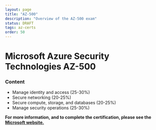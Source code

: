 ```yaml
---
layout: page
title: "AZ-500"
description: "Overview of the AZ-500 exam"
status: DRAFT
tags: az-certs
order: 50
---
```

# Microsoft Azure Security Technologies AZ-500

### Content

- Manage identity and access (25-30%)
- Secure networking (20-25%)
- Secure compute, storage, and databases (20-25%)
- Manage security operations (25-30%)

**For more information, and to complete the certification, please see the [Microsoft website.][az-500]**

[az-500]: https://learn.microsoft.com/en-gb/credentials/certifications/exams/az-500/